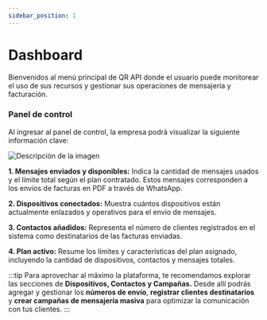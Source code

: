 ```yaml
---
sidebar_position: 1
---
```


<div className="mi-cuadro">

# Dashboard

Bienvenidos al menú principal de QR API donde el usuario puede monitorear el uso de sus recursos y gestionar sus operaciones de mensajería y facturación.

### Panel de control

Al ingresar al panel de control, la empresa podrá visualizar la siguiente información clave:

![Descripción de la imagen](/img/Cliente_Dashboard.png)

**1. Mensajes enviados y disponibles:** Indica la cantidad de mensajes usados y el límite total según el plan contratado. Estos mensajes corresponden a los envíos de facturas en PDF a través de WhatsApp.

**2. Dispositivos conectados:**  Muestra cuántos dispositivos están actualmente enlazados y operativos para el envío de mensajes.

**3. Contactos añadidos:**  Representa el número de clientes registrados en el sistema como destinatarios de las facturas enviadas.

**4. Plan activo:**  Resume los límites y características del plan asignado, incluyendo la cantidad de dispositivos, contactos y mensajes totales.

:::tip
Para aprovechar al máximo la plataforma, te recomendamos explorar las secciones de **Dispositivos, Contactos y Campañas.** Desde allí podrás agregar y gestionar los **números de envío**, **registrar clientes destinatarios** y **crear campañas de mensajería masiva** para optimizar la comunicación con tus clientes.
:::
</div>